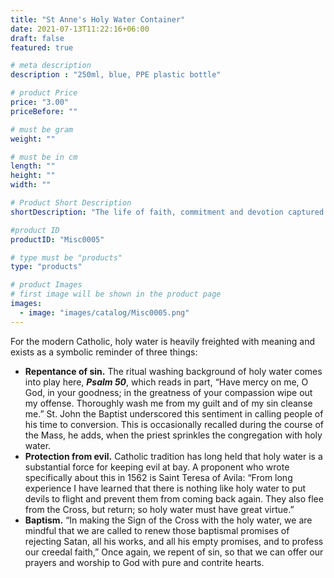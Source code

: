 ```yaml
---
title: "St Anne's Holy Water Container"
date: 2021-07-13T11:22:16+06:00
draft: false
featured: true

# meta description
description : "250ml, blue, PPE plastic bottle"

# product Price
price: "3.00"
priceBefore: ""

# must be gram
weight: ""

# must be in cm
length: ""
height: ""
width: ""

# Product Short Description
shortDescription: "The life of faith, commitment and devotion captured in simple movement. Pair it with the water and it becomes one of the most powerful declarations in all of Christianity."

#product ID
productID: "Misc0005"

# type must be "products"
type: "products"

# product Images
# first image will be shown in the product page
images:
  - image: "images/catalog/Misc0005.png"
---
```


For the modern Catholic, holy water is heavily freighted with meaning and exists as a symbolic reminder of three things:

- **Repentance of sin.** The ritual washing background of holy water comes into play here, ___Psalm 50___, which reads in part, “Have mercy on me, O God, in your goodness; in the greatness of your compassion wipe out my offense. Thoroughly wash me from my guilt and of my sin cleanse me.” St. John the Baptist underscored this sentiment in calling people of his time to conversion. This is occasionally recalled during the course of the Mass, he adds, when the priest sprinkles the congregation with holy water.
- **Protection from evil.** Catholic tradition has long held that holy water is a substantial force for keeping evil at bay. A proponent who wrote specifically about this in 1562 is Saint Teresa of Avila: “From long experience I have learned that there is nothing like holy water to put devils to flight and prevent them from coming back again. They also flee from the Cross, but return; so holy water must have great virtue.”
- **Baptism.** “In making the Sign of the Cross with the holy water, we are mindful that we are called to renew those baptismal promises of rejecting Satan, all his works, and all his empty promises, and to profess our creedal faith,” Once again, we repent of sin, so that we can offer our prayers and worship to God with pure and contrite hearts.
